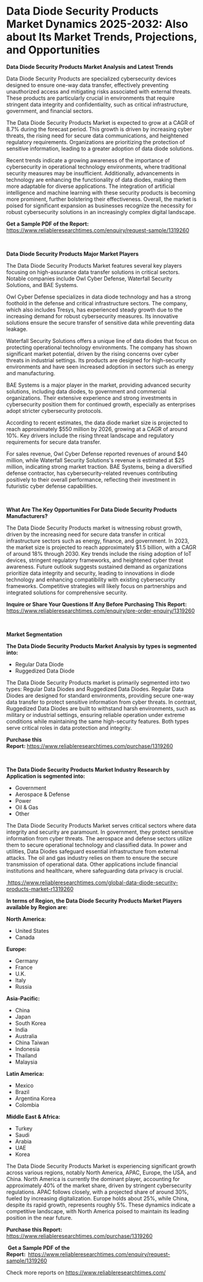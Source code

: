 <p><h1>Data Diode Security Products Market Dynamics 2025-2032: Also about Its Market Trends, Projections, and Opportunities</h1></p><p><strong>Data Diode Security Products Market Analysis and Latest Trends</strong></p>
<p><p>Data Diode Security Products are specialized cybersecurity devices designed to ensure one-way data transfer, effectively preventing unauthorized access and mitigating risks associated with external threats. These products are particularly crucial in environments that require stringent data integrity and confidentiality, such as critical infrastructure, government, and financial sectors. </p><p>The Data Diode Security Products Market is expected to grow at a CAGR of 8.7% during the forecast period. This growth is driven by increasing cyber threats, the rising need for secure data communications, and heightened regulatory requirements. Organizations are prioritizing the protection of sensitive information, leading to a greater adoption of data diode solutions. </p><p>Recent trends indicate a growing awareness of the importance of cybersecurity in operational technology environments, where traditional security measures may be insufficient. Additionally, advancements in technology are enhancing the functionality of data diodes, making them more adaptable for diverse applications. The integration of artificial intelligence and machine learning with these security products is becoming more prominent, further bolstering their effectiveness. Overall, the market is poised for significant expansion as businesses recognize the necessity for robust cybersecurity solutions in an increasingly complex digital landscape.</p></p>
<p><strong>Get a Sample PDF of the Report:&nbsp;</strong> <a href="https://www.reliableresearchtimes.com/enquiry/request-sample/1319260?utm_campaign=2989&utm_medium=2&utm_source=Github&utm_content=ia&utm_term=29032025&utm_id=data-diode-security-products">https://www.reliableresearchtimes.com/enquiry/request-sample/1319260</a></p>
<p>&nbsp;</p>
<p><strong>Data Diode Security Products Major Market Players</strong></p>
<p><p>The Data Diode Security Products Market features several key players focusing on high-assurance data transfer solutions in critical sectors. Notable companies include Owl Cyber Defense, Waterfall Security Solutions, and BAE Systems.</p><p>Owl Cyber Defense specializes in data diode technology and has a strong foothold in the defense and critical infrastructure sectors. The company, which also includes Tresys, has experienced steady growth due to the increasing demand for robust cybersecurity measures. Its innovative solutions ensure the secure transfer of sensitive data while preventing data leakage.</p><p>Waterfall Security Solutions offers a unique line of data diodes that focus on protecting operational technology environments. The company has shown significant market potential, driven by the rising concerns over cyber threats in industrial settings. Its products are designed for high-security environments and have seen increased adoption in sectors such as energy and manufacturing.</p><p>BAE Systems is a major player in the market, providing advanced security solutions, including data diodes, to government and commercial organizations. Their extensive experience and strong investments in cybersecurity position them for continued growth, especially as enterprises adopt stricter cybersecurity protocols.</p><p>According to recent estimates, the data diode market size is projected to reach approximately $550 million by 2026, growing at a CAGR of around 10%. Key drivers include the rising threat landscape and regulatory requirements for secure data transfer.</p><p>For sales revenue, Owl Cyber Defense reported revenues of around $40 million, while Waterfall Security Solutions's revenue is estimated at $25 million, indicating strong market traction. BAE Systems, being a diversified defense contractor, has cybersecurity-related revenues contributing positively to their overall performance, reflecting their investment in futuristic cyber defense capabilities.</p></p>
<p>&nbsp;</p>
<p><strong>What Are The Key Opportunities For Data Diode Security Products Manufacturers?</strong></p>
<p><p>The Data Diode Security Products market is witnessing robust growth, driven by the increasing need for secure data transfer in critical infrastructure sectors such as energy, finance, and government. In 2023, the market size is projected to reach approximately $1.5 billion, with a CAGR of around 18% through 2030. Key trends include the rising adoption of IoT devices, stringent regulatory frameworks, and heightened cyber threat awareness. Future outlook suggests sustained demand as organizations prioritize data integrity and security, leading to innovations in diode technology and enhancing compatibility with existing cybersecurity frameworks. Competitive strategies will likely focus on partnerships and integrated solutions for comprehensive security.</p></p>
<p><strong>Inquire or Share Your Questions If Any Before Purchasing This Report:</strong> <a href="https://www.reliableresearchtimes.com/enquiry/pre-order-enquiry/1319260?utm_campaign=2989&utm_medium=2&utm_source=Github&utm_content=ia&utm_term=29032025&utm_id=data-diode-security-products">https://www.reliableresearchtimes.com/enquiry/pre-order-enquiry/1319260</a></p>
<p>&nbsp;</p>
<p><strong>Market Segmentation</strong></p>
<p><strong>The Data Diode Security Products Market Analysis by types is segmented into:</strong></p>
<p><ul><li>Regular Data Diode</li><li>Ruggedized Data Diode</li></ul></p>
<p><p>The Data Diode Security Products market is primarily segmented into two types: Regular Data Diodes and Ruggedized Data Diodes. Regular Data Diodes are designed for standard environments, providing secure one-way data transfer to protect sensitive information from cyber threats. In contrast, Ruggedized Data Diodes are built to withstand harsh environments, such as military or industrial settings, ensuring reliable operation under extreme conditions while maintaining the same high-security features. Both types serve critical roles in data protection and integrity.</p></p>
<p><strong>Purchase this Report:&nbsp;</strong><a href="https://www.reliableresearchtimes.com/purchase/1319260?utm_campaign=2989&utm_medium=2&utm_source=Github&utm_content=ia&utm_term=29032025&utm_id=data-diode-security-products">https://www.reliableresearchtimes.com/purchase/1319260</a></p>
<p>&nbsp;</p>
<p><strong>The Data Diode Security Products Market Industry Research by Application is segmented into:</strong></p>
<p><ul><li>Government</li><li>Aerospace & Defense</li><li>Power</li><li>Oil & Gas</li><li>Other</li></ul></p>
<p><p>The Data Diode Security Products Market serves critical sectors where data integrity and security are paramount. In government, they protect sensitive information from cyber threats. The aerospace and defense sectors utilize them to secure operational technology and classified data. In power and utilities, Data Diodes safeguard essential infrastructure from external attacks. The oil and gas industry relies on them to ensure the secure transmission of operational data. Other applications include financial institutions and healthcare, where safeguarding data privacy is crucial.</p></p>
<p><a href="https://www.reliableresearchtimes.com/global-data-diode-security-products-market-r1319260?utm_campaign=2989&utm_medium=2&utm_source=Github&utm_content=ia&utm_term=29032025&utm_id=data-diode-security-products">&nbsp;https://www.reliableresearchtimes.com/global-data-diode-security-products-market-r1319260</a></p>
<p><strong>In terms of Region, the Data Diode Security Products Market Players available by Region are:</strong></p>
<p>
    <p> <strong> North America: </strong>
        <ul>
            <li>United States</li>
            <li>Canada</li>
        </ul>
        </p> 
    <p> <strong> Europe: </strong>
        <ul>
            <li>Germany</li>
            <li>France</li>
            <li>U.K.</li>
            <li>Italy</li>
            <li>Russia</li>
        </ul>
        </p> 
    <p> <strong> Asia-Pacific: </strong>
        <ul>
            <li>China</li>
            <li>Japan</li>
            <li>South Korea</li>
            <li>India</li>
            <li>Australia</li>
            <li>China Taiwan</li>
            <li>Indonesia</li>
            <li>Thailand</li>
            <li>Malaysia</li>
        </ul>
        </p> 
    <p> <strong> Latin America: </strong>
        <ul>
            <li>Mexico</li>
            <li>Brazil</li>
            <li>Argentina Korea</li>
            <li>Colombia</li>
        </ul>
        </p> 
    <p> <strong> Middle East & Africa: </strong>
        <ul>
            <li>Turkey</li>
            <li>Saudi</li>
            <li>Arabia</li>
            <li>UAE</li>
            <li>Korea</li>
        </ul>
    </p>
    </p>
<p><p>The Data Diode Security Products Market is experiencing significant growth across various regions, notably North America, APAC, Europe, the USA, and China. North America is currently the dominant player, accounting for approximately 40% of the market share, driven by stringent cybersecurity regulations. APAC follows closely, with a projected share of around 30%, fueled by increasing digitalization. Europe holds about 25%, while China, despite its rapid growth, represents roughly 5%. These dynamics indicate a competitive landscape, with North America poised to maintain its leading position in the near future.</p></p>
<p><strong>Purchase this Report: </strong><a href="https://www.reliableresearchtimes.com/purchase/1319260?utm_campaign=2989&utm_medium=2&utm_source=Github&utm_content=ia&utm_term=29032025&utm_id=data-diode-security-products">https://www.reliableresearchtimes.com/purchase/1319260</a></p>
<p>&nbsp;<strong>Get a Sample PDF of the Report:&nbsp;&nbsp;</strong><a href="https://www.reliableresearchtimes.com/enquiry/request-sample/1319260?utm_campaign=2989&utm_medium=2&utm_source=Github&utm_content=ia&utm_term=29032025&utm_id=data-diode-security-products">https://www.reliableresearchtimes.com/enquiry/request-sample/1319260</a></p>
<p><strong></strong></p>
<p>Check more reports on <a href="https://www.reliableresearchtimes.com/?utm_campaign=2989&utm_medium=2&utm_source=Github&utm_content=ia&utm_term=29032025&utm_id=data-diode-security-products">https://www.reliableresearchtimes.com/</a></p>